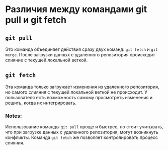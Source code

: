 # Различия между командами git pull и git fetch

## `git pull`
Это команда объединяет действия сразу двух команд: `git fetch` и `git merge`. После загрузки данных с удаленного репозитория происходит слияние с текущей локальной веткой.

## `git fetch`
Эта команда только загружает изменения из удаленного репозитория, но самого слияния с текущей локальной веткой не происходит. У пользователя есть возможность самому просмотреть изменения и решить, когда их интегрировать. 

### Notes:
 Использование команды `git pull` проще и быстрее, но стоит учитывать, что при загрузке данных с удаленного репозитория, могут возникнуть конфликты. Команда `git fetch` же позволяет контролировать процесс слияния. 